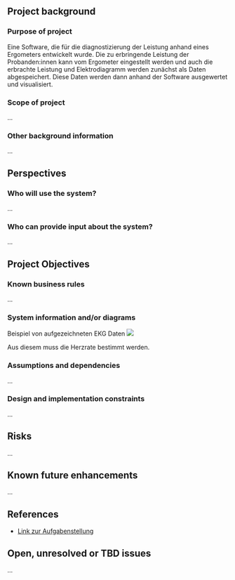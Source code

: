 ## Project background

### Purpose of project

Eine Software, die für die diagnostizierung der Leistung anhand eines Ergometers entwickelt wurde.
Die zu erbringende Leistung der Probanden:innen kann vom Ergometer eingestellt werden und auch die erbrachte Leistung und Elektrodiagramm werden zunächst als Daten abgespeichert. Diese Daten werden dann anhand der Software ausgewertet und visualisiert.

### Scope of project

...

### Other background information

...

## Perspectives
### Who will use the system?

...

### Who can provide input about the system?

...


## Project Objectives
### Known business rules

...

### System information and/or diagrams

Beispiel von aufgezeichneten EKG Daten
![](ekg_example.png)

Aus diesem muss die Herzrate bestimmt werden.

### Assumptions and dependencies

...

### Design and implementation constraints

...

## Risks

...

## Known future enhancements

...

## References

- [Link zur Aufgabenstellung](tbd)

## Open, unresolved or TBD issues

...
